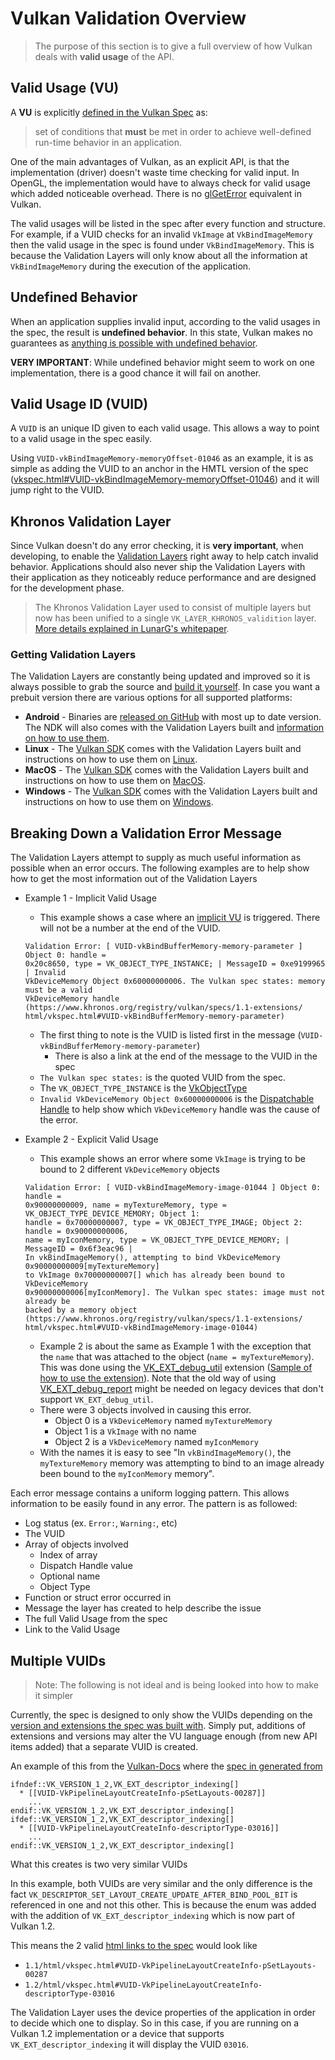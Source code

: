 # Vulkan Validation Overview

> The purpose of this section is to give a full overview of how Vulkan deals with __valid usage__ of the API.

## Valid Usage (VU)

A **VU** is explicitly [defined in the Vulkan Spec](https://www.khronos.org/registry/vulkan/specs/1.2-extensions/html/vkspec.html#fundamentals-validusage) as:

> set of conditions that **must** be met in order to achieve well-defined run-time behavior in an application.

One of the main advantages of Vulkan, as an explicit API, is that the implementation (driver) doesn't waste time checking for valid input. In OpenGL, the implementation would have to always check for valid usage which added noticeable overhead. There is no [glGetError](https://www.khronos.org/opengl/wiki/OpenGL_Error) equivalent in Vulkan.

The valid usages will be listed in the spec after every function and structure. For example, if a VUID checks for an invalid `VkImage` at `VkBindImageMemory` then the valid usage in the spec is found under `VkBindImageMemory`. This is because the Validation Layers will only know about all the information at `VkBindImageMemory` during the execution of the application.

## Undefined Behavior

When an application supplies invalid input, according to the valid usages in the spec, the result is __undefined behavior__. In this state, Vulkan makes no guarantees as [anything is possible with undefined behavior](https://raphlinus.github.io/programming/rust/2018/08/17/undefined-behavior.html).

**VERY IMPORTANT**: While undefined behavior might seem to work on one implementation, there is a good chance it will fail on another.

## Valid Usage ID (VUID)

A `VUID` is an unique ID given to each valid usage. This allows a way to point to a valid usage in the spec easily.

Using `VUID-vkBindImageMemory-memoryOffset-01046` as an example, it is as simple as adding the VUID to an anchor in the HMTL version of the spec ([vkspec.html#VUID-vkBindImageMemory-memoryOffset-01046](https://www.khronos.org/registry/vulkan/specs/1.2-extensions/html/vkspec.html#VUID-vkBindImageMemory-memoryOffset-01046)) and it will jump right to the VUID.

## Khronos Validation Layer

Since Vulkan doesn't do any error checking, it is **very important**, when developing, to enable the [Validation Layers](https://github.com/KhronosGroup/Vulkan-ValidationLayers) right away to help catch invalid behavior. Applications should also never ship the Validation Layers with their application as they noticeably reduce performance and are designed for the development phase.

> The Khronos Validation Layer used to consist of multiple layers but now has been unified to a single `VK_LAYER_KHRONOS_validition` layer. [More details explained in LunarG's whitepaper](https://www.lunarg.com/wp-content/uploads/2019/04/UberLayer_V3.pdf).

### Getting Validation Layers

The Validation Layers are constantly being updated and improved so it is always possible to grab the source and [build it yourself](https://github.com/KhronosGroup/Vulkan-ValidationLayers/blob/master/BUILD.md). In case you want a prebuit version there are various options for all supported platforms:

- **Android** - Binaries are [released on GitHub](https://github.com/KhronosGroup/Vulkan-ValidationLayers/releases) with most up to date version. The NDK will also comes with the Validation Layers built and [information on how to use them](https://developer.android.com/ndk/guides/graphics/validation-layer).
- **Linux** - The [Vulkan SDK](https://vulkan.lunarg.com/sdk/home) comes with the Validation Layers built and instructions on how to use them on [Linux](https://vulkan.lunarg.com/doc/sdk/latest/linux/validation_layers.html).
- **MacOS** - The [Vulkan SDK](https://vulkan.lunarg.com/sdk/home) comes with the Validation Layers built and instructions on how to use them on [MacOS](https://vulkan.lunarg.com/doc/sdk/latest/mac/validation_layers.html).
- **Windows** - The [Vulkan SDK](https://vulkan.lunarg.com/sdk/home) comes with the Validation Layers built and instructions on how to use them on [Windows](https://vulkan.lunarg.com/doc/sdk/latest/windows/validation_layers.html).

## Breaking Down a Validation Error Message

The Validation Layers attempt to supply as much useful information as possible when an error occurs. The following examples are to help show how to get the most information out of the Validation Layers

- Example 1 - Implicit Valid Usage
    - This example shows a case where an [implicit VU](https://www.khronos.org/registry/vulkan/specs/1.2-extensions/html/vkspec.html#fundamentals-implicit-validity) is triggered. There will not be a number at the end of the VUID.
    ```
    Validation Error: [ VUID-vkBindBufferMemory-memory-parameter ] Object 0: handle =
    0x20c8650, type = VK_OBJECT_TYPE_INSTANCE; | MessageID = 0xe9199965 | Invalid
    VkDeviceMemory Object 0x60000000006. The Vulkan spec states: memory must be a valid
    VkDeviceMemory handle (https://www.khronos.org/registry/vulkan/specs/1.1-extensions/
    html/vkspec.html#VUID-vkBindBufferMemory-memory-parameter)
    ```

    - The first thing to note is the VUID is listed first in the message (`VUID-vkBindBufferMemory-memory-parameter`)
        - There is also a link at the end of the message to the VUID in the spec
    - `The Vulkan spec states:` is the quoted VUID from the spec.
    - The `VK_OBJECT_TYPE_INSTANCE` is the [VkObjectType](https://www.khronos.org/registry/vulkan/specs/1.2-extensions/html/vkspec.html#_debugging)
    - `Invalid VkDeviceMemory Object 0x60000000006` is the [Dispatchable Handle](https://www.khronos.org/registry/vulkan/specs/1.2-extensions/html/vkspec.html#fundamentals-objectmodel-overview) to help show which `VkDeviceMemory` handle was the cause of the error.

- Example 2 - Explicit Valid Usage
    - This example shows an error where some `VkImage` is trying to be bound to 2 different `VkDeviceMemory` objects
    ```
    Validation Error: [ VUID-vkBindImageMemory-image-01044 ] Object 0: handle =
    0x90000000009, name = myTextureMemory, type = VK_OBJECT_TYPE_DEVICE_MEMORY; Object 1:
    handle = 0x70000000007, type = VK_OBJECT_TYPE_IMAGE; Object 2: handle = 0x90000000006,
    name = myIconMemory, type = VK_OBJECT_TYPE_DEVICE_MEMORY; | MessageID = 0x6f3eac96 |
    In vkBindImageMemory(), attempting to bind VkDeviceMemory 0x90000000009[myTextureMemory]
    to VkImage 0x70000000007[] which has already been bound to VkDeviceMemory
    0x90000000006[myIconMemory]. The Vulkan spec states: image must not already be
    backed by a memory object (https://www.khronos.org/registry/vulkan/specs/1.1-extensions/
    html/vkspec.html#VUID-vkBindImageMemory-image-01044)
    ```

    - Example 2 is about the same as Example 1 with the exception that the `name` that was attached to the object (`name = myTextureMemory`). This was done using the [VK_EXT_debug_util](https://www.lunarg.com/new-tutorial-for-vulkan-debug-utilities-extension/) extension ([Sample of how to use the extension](https://github.com/KhronosGroup/Vulkan-Samples/blob/master/samples/extensions/debug_utils/debug_utils_tutorial.md)). Note that the old way of using [VK_EXT_debug_report](https://www.saschawillems.de/blog/2016/05/28/tutorial-on-using-vulkans-vk_ext_debug_marker-with-renderdoc/) might be needed on legacy devices that don't support `VK_EXT_debug_util`.
    - There were 3 objects involved in causing this error.
        - Object 0 is a `VkDeviceMemory` named `myTextureMemory`
        - Object 1 is a `VkImage` with no name
        - Object 2 is a `VkDeviceMemory` named `myIconMemory`
    - With the names it is easy to see "In `vkBindImageMemory()`, the `myTextureMemory` memory was attempting to bind to an image already been bound to the `myIconMemory` memory".

Each error message contains a uniform logging pattern. This allows information to be easily found in any error. The pattern is as followed:
- Log status (ex. `Error:`, `Warning:`, etc)
- The VUID
- Array of objects involved
    - Index of array
    - Dispatch Handle value
    - Optional name
    - Object Type
- Function or struct error occurred in
- Message the layer has created to help describe the issue
- The full Valid Usage from the spec
- Link to the Valid Usage

## Multiple VUIDs

> Note: The following is not ideal and is being looked into how to make it simpler

Currently, the spec is designed to only show the VUIDs depending on the [version and extensions the spec was built with](vulkan_spec.md#vulkan-spec-variations). Simply put, additions of extensions and versions may alter the VU language enough (from new API items added) that a separate VUID is created.

An example of this from the [Vulkan-Docs](https://github.com/KhronosGroup/Vulkan-Docs) where the [spec in generated from](./vulkan_spec.md)

```
ifndef::VK_VERSION_1_2,VK_EXT_descriptor_indexing[]
  * [[VUID-VkPipelineLayoutCreateInfo-pSetLayouts-00287]]
    ...
endif::VK_VERSION_1_2,VK_EXT_descriptor_indexing[]
ifdef::VK_VERSION_1_2,VK_EXT_descriptor_indexing[]
  * [[VUID-VkPipelineLayoutCreateInfo-descriptorType-03016]]
    ...
endif::VK_VERSION_1_2,VK_EXT_descriptor_indexing[]
```

What this creates is two very similar VUIDs

In this example, both VUIDs are very similar and the only difference is the fact `VK_DESCRIPTOR_SET_LAYOUT_CREATE_UPDATE_AFTER_BIND_POOL_BIT` is referenced in one and not this other. This is because the enum was added with the addition of `VK_EXT_descriptor_indexing` which is now part of Vulkan 1.2.

This means the 2 valid [html links to the spec](./vulkan_spec.md#html-full) would look like

- `1.1/html/vkspec.html#VUID-VkPipelineLayoutCreateInfo-pSetLayouts-00287`
- `1.2/html/vkspec.html#VUID-VkPipelineLayoutCreateInfo-descriptorType-03016`

The Validation Layer uses the device properties of the application in order to decide which one to display. So in this case, if you are running on a Vulkan 1.2 implementation or a device that supports `VK_EXT_descriptor_indexing` it will display the VUID `03016`.
